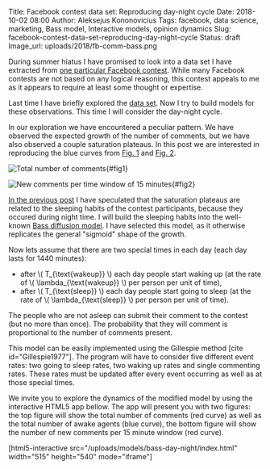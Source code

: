 Title: Facebook contest data set: Reproducing day-night cycle 
Date: 2018-10-02 08:00
Author: Aleksejus Kononovicius
Tags: facebook, data science, marketing, Bass model, Interactive models, opinion dynamics
Slug: facebook-contest-data-set-reproducing-day-night-cycle
Status: draft
Image_url: uploads/2018/fb-comm-bass.png

During summer hiatus I have promised to look into a data set I have extracted
from [one particular Facebook contest](https://www.facebook.com/HAPPYLietuva/photos/a.1208205755944127.1073741828.1207052856059417/1699711786793519/).
While many Facebook contests are not based on any logical reasoning, this
contest appeals to me as it appears to require at least some thought or
expertise.

Last time I have briefly explored the [data set]({filename}/articles/2018/fb-contest.md).
Now I try to build models for these observations. This time I will consider the
day-night cycle.

<!--more-->

In our exploration we have encountered a peculiar pattern. We have observed the
expected growth of the number of comments, but we have also observed a couple
saturation plateaus. In this post we are interested in reproducing the blue
curves from [Fig. 1](#fig1) and [Fig. 2](#fig2).

![Total number of comments]({filename}/uploads/2018/fb-comm-numbers.png "The
growth of the number of comments. Blue line gives the total number of comments,
red line indicates the total number of comments which have guessed 5, while the
green line summarizes the total number of all other comments."){#fig1}

![New comments per time window of 15 minutes]({filename}/uploads/2018/fb-comm-new.png
"Number of new comments \(all\) per time window of 15 minutes."){#fig2}

[In the previous post]({filename}/articles/2018/fb-contest.md) I have speculated
that the saturation plateaus are related to the sleeping habits of the
contest participants, because they occured during night time. I will build the
sleeping habits into the well-known [Bass diffusion model](/tag/bass-model/).
I have selected this model, as it otherwise replicates the general "sigmoid"
shape of the growth.

Now lets assume that there are two special times in each day (each day lasts
for 1440 minutes):

* after \\\( T\_{\text{wakeup}} \\\) each day people start waking up (at the
rate of \\\( \lambda\_{\text{wakeup}} \\\) per person per unit of time),
* after \\\( T\_{\text{sleep}} \\\) each day people start going to sleep (at the
rate of \\\( \lambda\_{\text{sleep}} \\\) per person per unit of time).

The people who are not asleep can submit their comment to the contest (but
no more than once). The probability that they will comment is proportional to
the number of comments present.

This model can be easily implemented using the Gillespie method [cite id="Gillespie1977"].
The program will have to consider five different event rates: two going to sleep
rates, two waking up rates and single commenting rates. These rates must be
updated after every event occurring as well as at those special times.

We invite you to explore the dynamics of the modified model by using the
interactive HTML5 app bellow. The app will present you with two figures: the top
figure will show the total number of comments (red curve) as well as the total
number of awake agents (blue curve), the bottom figure will show the number of
new comments per 15 minute window (red curve).

[html5-interactive
src="/uploads/models/bass-day-night/index.html" width="515"
height="540" mode="iframe"]


